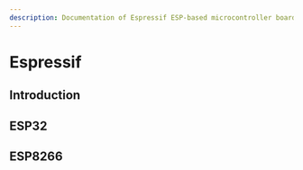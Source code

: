 ```yaml
---
description: Documentation of Espressif ESP-based microcontroller boards.
---
```


# Espressif

## Introduction

## ESP32

## ESP8266



